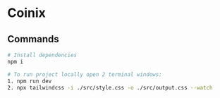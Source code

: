 # Coinix

## Commands
```bash
# Install dependencies
npm i

# To run project locally open 2 terminal windows:
1. npm run dev
2. npx tailwindcss -i ./src/style.css -o ./src/output.css --watch
 
```